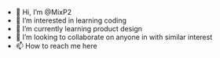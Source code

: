- 👋 Hi, I’m @MixP2
- 👀 I’m interested in learning coding
- 🌱 I’m currently learning product design
- 💞️ I’m looking to collaborate on anyone in with similar interest
- 📫 How to reach me here

<!---
MixP2/MixP2 is a ✨ special ✨ repository because its `README.md` (this file) appears on your GitHub profile.
You can click the Preview link to take a look at your changes.
--->
